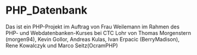 # PHP_Datenbank
Das ist ein PHP-Projekt im Auftrag von Frau Weilemann im Rahmen des PHP- und Webdatenbanken-Kurses bei CTC Lohr von Thomas Morgenstern (morgen94), Kevin Gollor, Andreas Kulas, Ivan Erpacic (BerryMadison), Rene Kowalczyk und Marco Seitz(OcramPHP)
